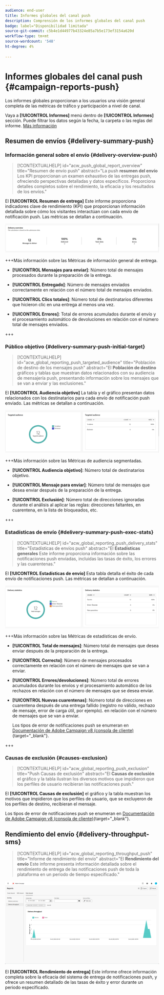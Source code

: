 ```yaml
---
audience: end-user
title: Informes globales del canal push
description: Comprensión de los informes globales del canal push
badge: label="Disponibilidad limitada"
source-git-commit: c5b4e1d44977b43324e85a7b5e173ef3154a620d
workflow-type: tm+mt
source-wordcount: '548'
ht-degree: 4%

---
```


# Informes globales del canal push {#campaign-reports-push}

Los informes globales proporcionan a los usuarios una visión general completa de las métricas de tráfico y participación a nivel de canal.

Vaya a **[!UICONTROL Informes]** menú dentro de **[!UICONTROL Informes]** sección. Puede filtrar los datos según la fecha, la carpeta o las reglas del informe. [Más información](global-reports.md)

## Resumen de envíos {#delivery-summary-push}

### Información general sobre el envío {#delivery-overview-push}

>[!CONTEXTUALHELP]
>id="acw_push_global_report_overview"
>title="Resumen de envío push"
>abstract="La push **resumen del envío** Los KPI proporcionan un examen exhaustivo de las entregas push, ofreciendo perspectivas detalladas y datos específicos. Proporciona detalles completos sobre el rendimiento, la eficacia y los resultados de los envíos."

El **[!UICONTROL Resumen de entrega]** Este informe proporciona indicadores clave de rendimiento (KPI) que proporcionan información detallada sobre cómo los visitantes interactúan con cada envío de notificación push. Las métricas se detallan a continuación.

![](assets/global_report_push_delivery_overview.png)

+++Más información sobre las Métricas de información general de entrega.

* **[!UICONTROL Mensajes para enviar]**: Número total de mensajes procesados durante la preparación de la entrega.

* **[!UICONTROL Entregado]**: Número de mensajes enviados correctamente en relación con el número total de mensajes enviados.

* **[!UICONTROL Clics totales]**: Número total de destinatarios diferentes que hicieron clic en una entrega al menos una vez.

* **[!UICONTROL Errores]**: Total de errores acumulados durante el envío y el procesamiento automático de devoluciones en relación con el número total de mensajes enviados.

+++

### Público objetivo {#delivery-summary-push-initial-target}

>[!CONTEXTUALHELP]
>id="acw_global_reporting_push_targeted_audience"
>title="Población de destino de los mensajes push"
>abstract="El **Población de destino** gráficos y tablas que muestran datos relacionados con su audiencia de mensajería push, presentando información sobre los mensajes que se van a enviar y las exclusiones."

El **[!UICONTROL Audiencia objetivo]** La tabla y el gráfico presentan datos relacionados con los destinatarios para cada envío de notificación push enviado. Las métricas se detallan a continuación.

![](assets/global_report_push_targeted_audience.png)

+++Más información sobre las Métricas de audiencia segmentadas.

* **[!UICONTROL Audiencia objetivo]**: Número total de destinatarios objetivo.

* **[!UICONTROL Mensaje para enviar]**: Número total de mensajes que desea enviar después de la preparación de la entrega.

* **[!UICONTROL Exclusión]**: Número total de direcciones ignoradas durante el análisis al aplicar las reglas: direcciones faltantes, en cuarentena, en la lista de bloqueados, etc.

+++

### Estadísticas de envío {#delivery-summary-push-exec-stats}

>[!CONTEXTUALHELP]
>id="acw_global_reporting_push_delivery_stats"
>title="Estadísticas de envíos push"
>abstract="El **Estadísticas generales** Este informe proporciona información sobre las notificaciones push enviadas, incluidas las tasas de éxito, los errores y las cuarentenas."

El **[!UICONTROL Estadísticas de envío]** Esta tabla detalla el éxito de cada envío de notificaciones push. Las métricas se detallan a continuación.

![](assets/global_report_push_delivery_statistics.png)

+++Más información sobre las Métricas de estadísticas de envío.

* **[!UICONTROL Total de mensajes]**: Número total de mensajes que desea enviar después de la preparación de la entrega.

* **[!UICONTROL Correcto]**: Número de mensajes procesados correctamente en relación con el número de mensajes que se van a enviar.

* **[!UICONTROL Errores/devoluciones]**: Número total de errores acumulados durante los envíos y el procesamiento automático de los rechazos en relación con el número de mensajes que se desea enviar.

* **[!UICONTROL Nuevas cuarentenas]**: Número total de direcciones en cuarentena después de una entrega fallido (registro no válido, rechazo de mensaje, error de carga útil, por ejemplo). en relación con el número de mensajes que se van a enviar.

  Los tipos de error de notificaciones push se enumeran en [Documentación de Adobe Campaign v8 (consola de cliente)](https://experienceleague.adobe.com/docs/campaign/campaign-v8/send/failures/delivery-failures.html#push-error-types){target="_blank"}.

+++

### Causas de exclusión {#causes-exclusion}

>[!CONTEXTUALHELP]
>id="acw_global_reporting_push_exclusion"
>title="Push Causas de exclusión"
>abstract="El **Causas de exclusión** el gráfico y la tabla ilustran los diversos motivos que impidieron que los perfiles de usuario recibieran las notificaciones push."

El **[!UICONTROL Causas de exclusión]** el gráfico y la tabla muestran los motivos que impidieron que los perfiles de usuario, que se excluyeron de los perfiles de destino, recibieran el mensaje.

Los tipos de error de notificaciones push se enumeran en [Documentación de Adobe Campaign v8 (consola de cliente)](https://experienceleague.adobe.com/docs/campaign/campaign-v8/send/failures/delivery-failures.html#push-error-types){target="_blank"}.

## Rendimiento del envío {#delivery-throughput-sms}

>[!CONTEXTUALHELP]
>id="acw_global_reporting_throughput_push"
>title="Informe de rendimiento del envío"
>abstract="El **Rendimiento del envío** Este informe presenta información detallada sobre el rendimiento de entrega de las notificaciones push de toda la plataforma en un periodo de tiempo especificado."

![](assets/global_report_push_delivery_throughput.png)

El **[!UICONTROL Rendimiento de entrega]** Este informe ofrece información completa sobre la eficacia del sistema de entrega de notificaciones push, y ofrece un resumen detallado de las tasas de éxito y error durante un periodo especificado.


